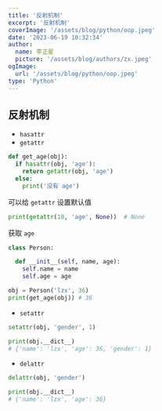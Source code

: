 ```yaml
---
title: '反射机制'
excerpt: '反射机制'
coverImage: '/assets/blog/python/oop.jpeg'
date: '2023-06-19 10:32:34'
author:
  name: 李正星
  picture: '/assets/blog/authors/zx.jpeg'
ogImage:
  url: '/assets/blog/python/oop.jpeg'
type: 'Python'
---
```


## 反射机制

- `hasattr`
- `getattr`

```python
def get_age(obj):
  if hasattr(obj, 'age'):
    return getattr(obj, 'age')
  else:
    print('没有 age')
```

可以给 `getattr` 设置默认值

```python
print(getattr(18, 'age', None))  # None
```

获取 `age`

```python
class Person:

  def __init__(self, name, age):
    self.name = name
    self.age = age

obj = Person('lzx', 36)
print(get_age(obj)) # 36
```

- `setattr`

```python
setattr(obj, 'gender', 1)

print(obj.__dict__)
# {'name': 'lzx', 'age': 36, 'gender': 1}
```

- `delattr`

```python
delattr(obj, 'gender')

print(obj.__dict__)
# {'name': 'lzx', 'age': 36}
```